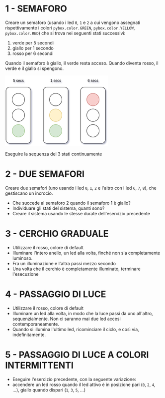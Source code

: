 # 1 - SEMAFORO

Creare un semaforo (usando i led `0`, `1` e `2` a cui vengono assegnati rispettivamente i colori `pybox.color.GREEN`, `pybox.color.YELLOW`, `pybox.color.RED`) che si trova nei seguenti stati successivi:

1.  verde per 5 secondi
2.  giallo per 1 secondo
3.  rosso per 6 secondi 

Quando il semaforo è giallo, il verde resta acceso. Quando diventa rosso, il verde e il giallo si spengono. 

![](./semaforo.png)

Eseguire la sequenza dei 3 stati continuamente

# 2 - DUE SEMAFORI

Creare due semafori (uno usando i led `0`, `1`, `2` e l'altro con i led `6`, `7`, `8`), che gestiscano un incrocio.

-   Che succede al semaforo 2 quando il semaforo 1 è giallo?
-   Individuare gli stati del sistema, quanti sono?
-   Creare il sistema usando le stesse durate dell'esercizio precedente

# 3 - CERCHIO GRADUALE

-   Utilizzare il rosso, colore di default
-   Illuminare l'intero anello, un led alla volta, finché non sia completamente luminoso. 
-   Fra un illuminazione e l'altra passi mezzo secondo
-   Una volta che il cerchio è completamente illuminato, terminare l'esecuzione

# 4 - PASSAGGIO DI LUCE

-   Utilizzare il rosso, colore di default
-   Illuminare un led alla volta, in modo che la luce passi da uno all'altro, sequenzialmente. Non ci saranno mai due led accesi contemporaneamente.
-   Quando si illumina l'ultimo led, ricominciare il ciclo, e così via, indefinitamente.

# 5 - PASSAGGIO DI LUCE A COLORI INTERMITTENTI
-   Eseguire l'esercizio precedente, con la seguente variazione: 
-   accendere un led rosso quando il led attivo è in posizione pari (`0`, `2`, `4`, ...), giallo quando dispari (`1`, `3`, `5`, ...)